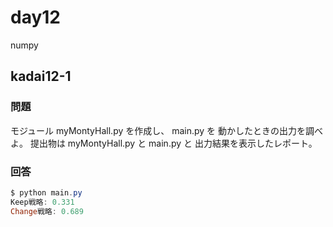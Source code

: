 # day12

numpy

## kadai12-1

### 問題

モジュール myMontyHall.py を作成し、 main.py を
動かしたときの出力を調べよ。
提出物は myMontyHall.py と main.py と
出力結果を表示したレポート。

### 回答

```powershell
$ python main.py
Keep戦略: 0.331
Change戦略: 0.689
```
